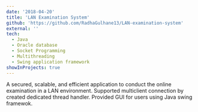 ```yaml
---
date: '2018-04-20'
title: 'LAN Examination System'
github: 'https://github.com/RadhaGulhane13/LAN-examination-system'
external: ''
tech:
  - Java
  - Oracle database
  - Socket Programming
  - Multithreading
  - Swing application framework
showInProjects: true
---
```


A secured, scalable, and efficient application to conduct the online examination in a LAN environment. Supported multiclient connection by created dedicated thread handler. Provided GUI for users using Java swing framewok.
